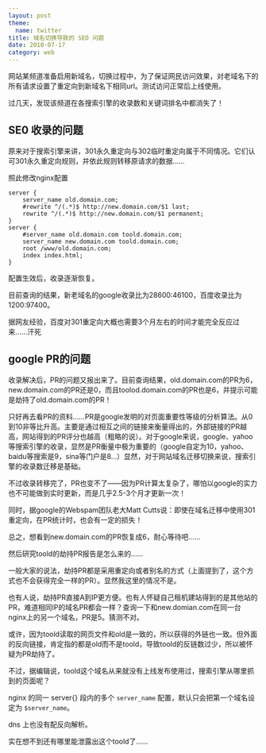 ```yaml
---
layout: post
theme:
  name: twitter
title: 域名切换导致的 SEO 问题
date: 2010-07-17
category: web
---
```


网站某频道准备启用新域名，切换过程中，为了保证网民访问效果，对老域名下的所有请求设置了重定向到新域名下相同url。测试访问正常后上线使用。

过几天，发现该频道在各搜索引擎的收录数和关键词排名中都消失了！

## SE0 收录的问题

原来对于搜索引擎来讲，301永久重定向与302临时重定向属于不同情况。它们认可301永久重定向规则，并依此规则转移原请求的数据……

照此修改nginx配置

```nginx
server {
    server_name old.domain.com;
    #rewrite ^/(.*)$ http://new.domain.com/$1 last;
    rewrite ^/(.*)$ http://new.domain.com/$1 permanent;
}
server {
    #server_name old.domain.com toold.domain.com;
    server_name new.domain.com toold.domain.com;
    root /www/old.domain.com;
    index index.html;
}
```

配置生效后，收录逐渐恢复。

目前查询的结果，新老域名的google收录比为28600:46100，百度收录比为1200:97400。

据网友经验，百度对301重定向大概也需要3个月左右的时间才能完全反应过来……汗死

## google PR的问题

收录解决后，PR的问题又报出来了。目前查询结果，old.domain.com的PR为6，new.domain.com的PR还是0，而且toolod.domain.com的PR也是6，并提示可能是劫持了old.domain.com的PR！

只好再去看PR的资料……PR是google发明的对页面重要性等级的分析算法。从0到10非等比升高。主要是通过相互之间的链接来衡量得出的，外部链接的PR越高，网站得到的PR评分也越高（粗略的说）。对于google来说，google、yahoo等搜索引擎的收录，显然是PR衡量中极为重要的（google自定为10，yahoo、baidu等搜索是9，sina等门户是8…）显然，对于网站域名迁移切换来说，搜索引擎的收录数迁移是基础。    

不过收录转移完了，PR也变不了——因为PR计算太复杂了，哪怕以google的实力也不可能做到实时更新，而是几乎2.5-3个月才更新一次！    

同时，据google的Webspam团队老大Matt Cutts说：即使在域名迁移中使用301重定向，在PR统计时，也会有一定的损失！    

总之，想看到new.domain.com的PR恢复成6，耐心等待吧……    

然后研究toold的劫持PR报告是怎么来的……    

一般大家的说法，劫持PR都是采用重定向或者别名的方式（上面提到了，这个方式也不会获得完全一样的PR）。显然我这里的情况不是。    

也有人说，劫持PR直接A到IP更方便。也有人怀疑自己租机建站得到的是其他站的PR，难道相同IP的域名PR都会一样？查询一下和new.domian.com在同一台nginx上的另一个域名，PR是5。猜测不对。    

或许，因为toold读取的网页文件和old是一致的，所以获得的外链也一致。但外面的反向链接，肯定指的都是old而不是toold，导致toold的反链数过少，所以被怀疑为PR劫持了。    

不过，据编辑说，toold这个域名从来就没有上线发布使用过，搜索引擎从哪里抓到的页面呢？    

nginx 的同一 server{} 段内的多个 `server_name` 配置，默认只会把第一个域名设定为 `$server_name`。    

dns 上也没有配反向解析。    

实在想不到还有哪里能泄露出这个toold了……    
    
